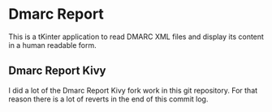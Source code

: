 # Dmarc Report

This is a tKinter application to read DMARC XML files and display its
content in a human readable form.

## Dmarc Report Kivy

I did a lot of the Dmarc Report Kivy fork work in this git repository.
For that reason there is a lot of reverts in the end of this commit
log.
